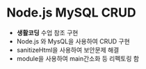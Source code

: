 # Node.js MySQL CRUD

* **생활코딩** 수업 참조 구현
* Node.js 와 MysQL을 사용하여 CRUD 구현
* sanitizeHtml을 사용하여 보안문제 해결
* module을 사용하여 main간소화 등 리펙토링 함
